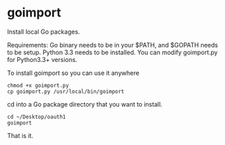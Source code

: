 goimport
========

Install local Go packages.

Requirements: Go binary needs to be in your $PATH, and $GOPATH needs to be setup.
Python 3.3 needs to be installed.   You can modify goimport.py for Python3.3+ versions. 

To install goimport so you can use it anywhere
```
chmod +x goimport.py
cp goimport.py /usr/local/bin/goimport
```

cd into a Go package directory that you want to install.

```
cd ~/Desktop/oauth1
goimport
```
That is it.


